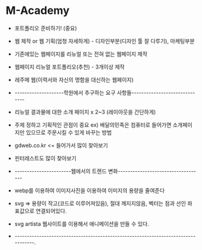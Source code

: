# M-Academy
+ 포트폴리오 준비하기! (중요)
+ 웹 제작 or 웹 기획(엄청 자세하게) - 디자인부분(디자인 툴 잘 다루기), 마케팅부분
+ 기존에있는 웹페이지를 리뉴얼 또는 전혀 없는 웹페이지 제작
+ 웹페이지 리뉴얼 포트폴리오(추천) - 3개이상 제작
+ 레주메 웹(이력서와 자신의 명함을 대신하는 웹페이지)
+ --------------------학원에서 추구하는 요구 사항들------------------------------
+ 리뉴얼 결과물에 대한 소개 페이지 x 2~3 (레이아웃을 간단하게)

+ 주제 정하고 기획적인 관점이 중요
ex) 배달의민족은 컴퓨터로 들어가면 소개페이지만 있으므로 주문시킬 수 있게 바꾸는 방법
+ gdweb.co.kr <= 들어가서 많이 찾아보기
+ 핀터레스트도 많이 찾아보기
+ -----------------------웹에서의 트렌드 변화-----------------------------------
+ webp를 이용하여 이미지사진을 이용하여 이미지의 용량을 줄여준다
+ svg => 용량이 작고(코드로 이루어져있음), 절대 깨지지않음, 벡터는 점과 선인 좌표값으로 연결되어있다.
+ svg artista 웹사이트를 이용해서 애니메이션을 만들 수 있다.
+ ----------------------------------------------------------------------------------.
